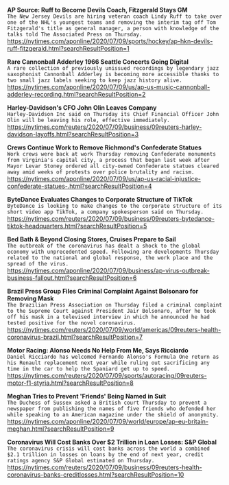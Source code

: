 **AP Source: Ruff to Become Devils Coach, Fitzgerald Stays GM**\
`The New Jersey Devils are hiring veteran coach Lindy Ruff to take over one of the NHL's youngest teams and removing the interim tag off Tom Fitzgerald's title as general manager, a person with knowledge of the talks told The Associated Press on Thursday.`\
https://nytimes.com/aponline/2020/07/09/sports/hockey/ap-hkn-devils-ruff-fitzgerald.html?searchResultPosition=1

**Rare Cannonball Adderley 1966 Seattle Concerts Going Digital**\
`A rare collection of previously unissued recordings by legendary jazz saxophonist Cannonball Adderley is becoming more accessible thanks to two small jazz labels seeking to keep jazz history alive.`\
https://nytimes.com/aponline/2020/07/09/us/ap-us-music-cannonball-adderley-recording.html?searchResultPosition=2

**Harley-Davidson's CFO John Olin Leaves Company**\
`Harley-Davidson Inc said on Thursday its Chief Financial Officer John Olin will be leaving his role, effective immediately.`\
https://nytimes.com/reuters/2020/07/09/business/09reuters-harley-davidson-layoffs.html?searchResultPosition=3

**Crews Continue Work to Remove Richmond's Confederate Statues**\
`Work crews were back at work Thursday removing Confederate monuments from Virginia's capital city, a process that began last week after Mayor Levar Stoney ordered all city-owned Confederate statues cleared away amid weeks of protests over police brutality and racism.`\
https://nytimes.com/aponline/2020/07/09/us/ap-us-racial-injustice-confederate-statues-.html?searchResultPosition=4

**ByteDance Evaluates Changes to Corporate Structure of TikTok**\
`ByteDance is looking to make changes to the corporate structure of its short video app TikTok, a company spokesperson said on Thursday. `\
https://nytimes.com/reuters/2020/07/09/business/09reuters-bytedance-tiktok-headquarters.html?searchResultPosition=5

**Bed Bath & Beyond Closing Stores, Cruises Prepare to Sail**\
`The outbreak of the coronavirus has dealt a shock to the global economy with unprecedented speed. Following are developments Thursday related to the national and global response, the work place and the spread of the virus.`\
https://nytimes.com/aponline/2020/07/09/business/ap-virus-outbreak-business-fallout.html?searchResultPosition=6

**Brazil Press Group Files Criminal Complaint Against Bolsonaro for Removing Mask**\
`The Brazilian Press Association on Thursday filed a criminal complaint to the Supreme Court against President Jair Bolsonaro, after he took off his mask in a televised interview in which he announced he had tested positive for the novel coronavirus.`\
https://nytimes.com/reuters/2020/07/09/world/americas/09reuters-health-coronavirus-brazil.html?searchResultPosition=7

**Motor Racing: Alonso Needs No Help From Me, Says Ricciardo**\
`Daniel Ricciardo has welcomed Fernando Alonso's Formula One return as his Renault replacement next year while ruling out sacrificing any time in the car to help the Spaniard get up to speed.`\
https://nytimes.com/reuters/2020/07/09/sports/autoracing/09reuters-motor-f1-styria.html?searchResultPosition=8

**Meghan Tries to Prevent 'Friends' Being Named in Suit**\
`The Duchess of Sussex asked a British court Thursday to prevent a newspaper from publishing the names of five friends who defended her while speaking to an American magazine under the shield of anonymity.`\
https://nytimes.com/aponline/2020/07/09/world/europe/ap-eu-britain-meghan.html?searchResultPosition=9

**Coronavirus Will Cost Banks Over $2 Trillion in Loan Losses: S&P Global**\
`The coronavirus crisis will cost banks across the world a combined $2.1 trillion in losses on loans by the end of next year, credit ratings agency S&P Global estimated on Thursday.`\
https://nytimes.com/reuters/2020/07/09/business/09reuters-health-coronavirus-banks-creditlosses.html?searchResultPosition=10

